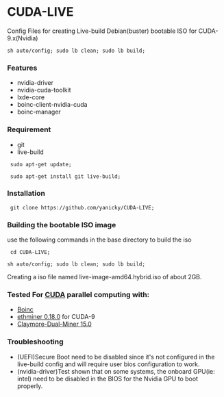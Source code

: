 # CUDA-LIVE
Config Files for creating Live-build Debian(buster) bootable ISO for CUDA-9.x(Nvidia)

```sh auto/config; sudo lb clean; sudo lb build; ```

### Features
* nvidia-driver
* nvidia-cuda-toolkit
* lxde-core
* boinc-client-nvidia-cuda
* boinc-manager

### Requirement
* git
* live-build

``` sudo apt-get update;```

``` sudo apt-get install git live-build;```

### Installation

``` git clone https://github.com/yanicky/CUDA-LIVE;```

### Building the bootable ISO image
use the following commands in the base directory to build the iso

``` cd CUDA-LIVE;```

```sh auto/config; sudo lb clean; sudo lb build;```

Creating a iso file named live-image-amd64.hybrid.iso of about 2GB.

### Tested For [CUDA](https://developer.nvidia.com/cuda-zone) parallel computing with:
* [Boinc](https://boinc.berkeley.edu/)
* [ethminer 0.18.0](https://github.com/ethereum-mining/ethminer/releases/tag/v0.18.0) for CUDA-9
* [Claymore-Dual-Miner 15.0
](https://github.com/Claymore-Dual/Claymore-Dual-Miner/releases/tag/15.0)

### Troubleshooting
* (UEFI)Secure Boot need to be disabled since it's not configured in the live-build config and will require user bios configuration to work.
* (nvidia-driver)Test shown that on some systems, the onboard GPU(ie: intel) need to be disabled in the BIOS for the Nvidia GPU to boot properly.
